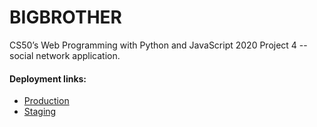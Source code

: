 # BIGBROTHER
CS50’s Web Programming with Python and JavaScript 2020 Project 4 -- social network application.

#### Deployment links:
- [Production](https://facebook.com/)
- [Staging](https://facebook.com/)
